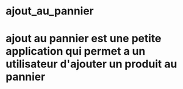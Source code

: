 # ajout_au_pannier
# ajout au pannier est une petite application qui permet a un utilisateur d'ajouter un produit au pannier
